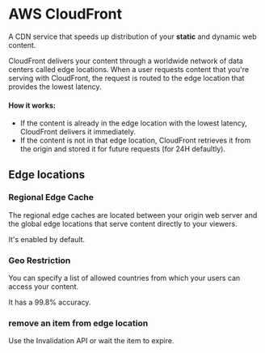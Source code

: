 # AWS CloudFront

A CDN service that speeds up distribution of your **static** and dynamic web content.

CloudFront delivers your content through a worldwide network of data centers called edge locations. When a user requests content that you're serving with CloudFront, the request is routed to the edge location that provides the lowest latency.

#### How it works:
- If the content is already in the edge location with the lowest latency, CloudFront delivers it immediately.
- If the content is not in that edge location, CloudFront retrieves it from the origin and stored it for future requests (for 24H defaultly).

## Edge locations

### Regional Edge Cache

The regional edge caches are located between your origin web server and the global edge locations that serve content directly to your viewers.

It's enabled by default.

### Geo Restriction

You can specify a list of allowed countries from which your users can access your content.

It has a 99.8% accuracy.

### remove an item from edge location

Use the Invalidation API or wait the item to expire.